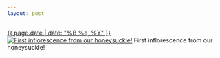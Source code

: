 ```yaml
---
layout: post
---
```


<p>
  <time><a href="/508">{{ page.date | date: "%B %e, %Y" }}</a></time>
  <a href="/508"><img src="{{ site.assets_url }}/508-480.jpg" srcset="{{ site.assets_url }}/508-960.jpg 960w, {{ site.assets_url }}/508-720.jpg 720w, {{ site.assets_url }}/508-480.jpg 480w, {{ site.assets_url }}/508-240.jpg 240w" sizes="(min-width: 700px) 50vw, calc(100vw - 2rem)" alt="First inflorescence from our honeysuckle!" /></a>
  <span>First inflorescence from our honeysuckle!</span>
</p>
